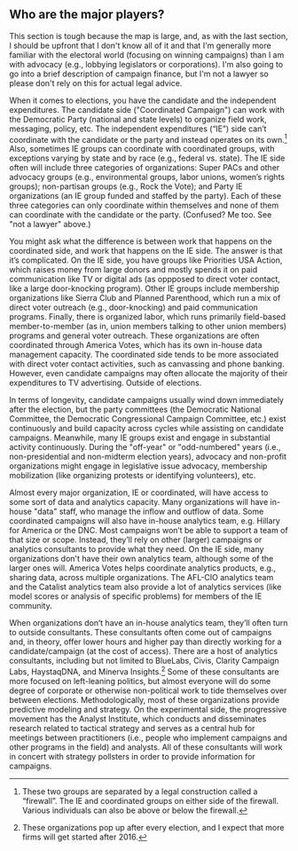 ## Who are the major players?

This section is tough because the map is large, and, as with the last section, I should be upfront that I don't know all of it and that I'm generally more familiar with the electoral world (focusing on winning campaigns) than I am with advocacy (e.g., lobbying legislators or corporations). I'm also going to go into a brief description of campaign finance, but I'm not a lawyer so please don't rely on this for actual legal advice.

When it comes to elections, you have the candidate and the independent expenditures. The candidate side ("Coordinated Campaign") can work with the Democratic Party (national and state levels) to organize field work, messaging, policy, etc.  The independent expenditures (“IE”) side can’t coordinate with the candidate or the party and instead operates on its own.[^1] Also, sometimes IE groups can coordinate with coordinated groups, with exceptions varying by state and by race (e.g., federal vs. state).  The IE side often will include three categories of organizations: Super PACs and other advocacy groups (e.g., environmental groups, labor unions, women’s rights groups); non-partisan groups (e.g., Rock the Vote); and Party IE organizations (an IE group funded and staffed by the party). Each of these three categories can only coordinate within themselves and none of them can coordinate with the candidate or the party. (Confused? Me too. See "not a lawyer" above.)

You might ask what the difference is between work that happens on the coordinated side, and work that happens on the IE side.  The answer is that it’s complicated.  On the IE side, you have groups like Priorities USA Action, which raises money from large donors and mostly spends it on paid communication like TV or digital ads (as oppposed to direct voter contact, like a large door-knocking program). Other IE groups include membership organizations like Sierra Club and Planned Parenthood, which run a mix of direct voter outreach (e.g., door-knocking) and paid communication programs.  Finally, there is organized labor, which runs primarily field-based member-to-member (as in, union members talking to other union members) programs and general voter outreach. These organizations are often coordinated through America Votes, which has its own in-house data management capacity. The coordinated side tends to be more associated with direct voter contact activities, such as canvassing and phone banking.  However, even candidate campaigns may often allocate the majority of their expenditures to TV advertising. Outside of elections.

In terms of longevity, candidate campaigns usually wind down immediately after the election, but the party committees (the Democratic National Committee, the Democratic Congressional Campaign Committee, etc.) exist continuously and build capacity across cycles while assisting on candidate campaigns. Meanwhile, many IE groups exist and engage in substantial activity continuously. During the "off-year" or "odd-numbered" years (i.e., non-presidential and non-midterm election years), advocacy and non-profit organizations might engage in legislative issue advocacy, membership mobilization (like organizing protests or identifying volunteers), etc. 

Almost every major organization, IE or coordinated, will have access to some sort of data and analytics capacity. Many organizations will have in-house "data" staff, who manage the inflow and outflow of data. Some coordinated campaigns will also have in-house analytics team, e.g. Hillary for America or the DNC. Most campaigns won’t be able to support a team of that size or scope. Instead, they’ll rely on other (larger) campaigns or analytics consultants to provide what they need. On the IE side, many organizations don't have their own analytics team, although some of the larger ones will. America Votes helps coordinate analytics products, e.g., sharing data, across multiple organizations. The AFL-CIO analytics team and the Catalist analytics team also provide a lot of analytics services (like model scores or analysis of specific problems) for members of the IE community.

When organizations don’t have an in-house analytics team, they’ll often turn to outside consultants. These consultants often come out of campaigns and, in theory, offer lower hours and higher pay than directly working for a candidate/campaign (at the cost of access). There are a host of analytics consultants, including but not limited to BlueLabs, Civis, Clarity Campaign Labs, HaystaqDNA, and Minerva Insights.[^2] Some of these consultants are more focused on left-leaning politics, but almost everyone will do some degree of corporate or otherwise non-political work to tide themselves over between elections. Methodologically, most of these organizations provide predictive modeling and strategy. On the experimental side, the progressive movement has the Analyst Institute, which conducts and disseminates research related to tactical strategy and serves as a central hub for meetings between practitioners (i.e., people who implement campaigns and other programs in the field) and analysts. All of these consultants will work in concert with strategy pollsters in order to provide information for campaigns.

[^1]: These two groups are separated by a legal construction called a “firewall”. The IE and coordinated groups on either side of the firewall. Various individuals can also be above or below the firewall.

[^2]: These organizations pop up after every election, and I expect that more firms will get started after 2016.
